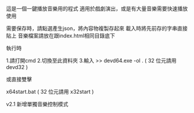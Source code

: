 這是一個一鍵播放音樂用的程式
適用於戲劇演出，或是有大量音樂需要快速播放使用


需要保存時，請點選產生json，將內容物複製存起來
載入時將先前存的字串直接貼上
音樂檔案請放在跟index.html相同目錄底下


執行時 

1.請打開cmd
2.切換至此資料夾
3.輸入 >> devd64.exe -ol .  ( 32 位元請用 devd32 )

或直接雙擊

x64start.bat ( 32 位元請用 x32start )


v2.1 新增單獨音樂控制模式